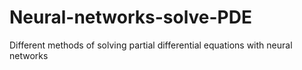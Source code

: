 # Neural-networks-solve-PDE
Different methods of solving partial differential equations with neural networks
